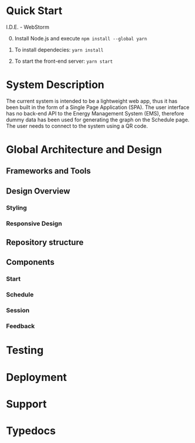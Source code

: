 # Quick Start
I.D.E. - WebStorm 

0. Install Node.js and execute `npm install --global yarn`

1. To install dependecies: `yarn install`

2. To start the front-end server: `yarn start`

# System Description
The current system is intended to be a lightweight web app, thus it has been built in the form of a Single Page Application (SPA). 
The user interface has no back-end API to the Energy Management System (EMS), therefore dummy data has been used for generating the graph on the Schedule page. 
The user needs to connect to the system using a QR code. 
# Global Architecture and Design

## Frameworks and Tools

## Design Overview
### Styling
### Responsive Design	

## Repository structure

## Components
### Start 
### Schedule
### Session
### Feedback

# Testing	

# Deployment	

# Support	

# Typedocs	

